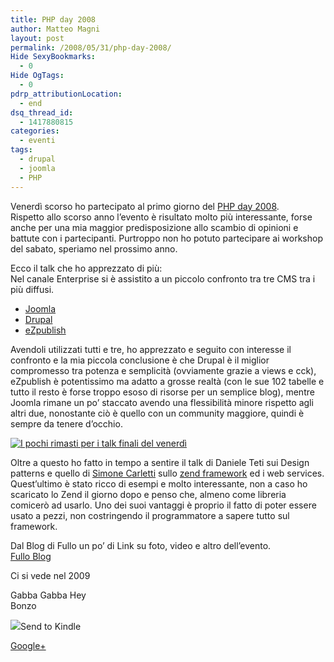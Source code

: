```yaml
---
title: PHP day 2008
author: Matteo Magni
layout: post
permalink: /2008/05/31/php-day-2008/
Hide SexyBookmarks:
  - 0
Hide OgTags:
  - 0
pdrp_attributionLocation:
  - end
dsq_thread_id:
  - 1417880815
categories:
  - eventi
tags:
  - drupal
  - joomla
  - PHP
---
```

Venerdì scorso ho partecipato al primo giorno del [PHP day 2008][1].  
Rispetto allo scorso anno l&#8217;evento è risultato molto più interessante, forse anche per una mia maggior predisposizione allo scambio di opinioni e battute con i partecipanti. Purtroppo non ho potuto partecipare ai workshop del sabato, speriamo nel prossimo anno.

Ecco il talk che ho apprezzato di più:  
Nel canale Enterprise si è assistito a un piccolo confronto tra tre CMS tra i più diffusi.

*   [Joomla][2]
*   [Drupal][3]
*   [eZpublish][4]

Avendoli utilizzati tutti e tre, ho apprezzato e seguito con interesse il confronto e la mia piccola conclusione è che Drupal è il miglior compromesso tra potenza e semplicità (ovviamente grazie a views e cck), eZpublish è potentissimo ma adatto a grosse realtà (con le sue 102 tabelle e tutto il resto è forse troppo esoso di risorse per un semplice blog), mentre Joomla rimane un po&#8217; staccato avendo una flessibilità minore rispetto agli altri due, nonostante ciò è quello con un community maggiore, quindi è sempre da tenere d&#8217;occhio. 

<a rel="shadowbox" href="http://farm3.static.flickr.com/2380/2531637547_c6d74e9f55.jpg?v=0"><img src="http://farm3.static.flickr.com/2380/2531637547_c6d74e9f55.jpg?v=0" alt="I pochi rimasti per i talk finali del venerdì" /></a>

Oltre a questo ho fatto in tempo a sentire il talk di Daniele Teti sui Design patterns e quello di [Simone Carletti][5] sullo [zend framework][6] ed i web services. Quest&#8217;ultimo è stato ricco di esempi e molto interessante, non a caso ho scaricato lo Zend il giorno dopo e penso che, almeno come libreria comicerò ad usarlo. Uno dei suoi vantaggi è proprio il fatto di poter essere usato a pezzi, non costringendo il programmatore a sapere tutto sul framework. 

Dal Blog di Fullo un po&#8217; di Link su foto, video e altro dell&#8217;evento.  
[Fullo Blog][7]

Ci si vede nel 2009

Gabba Gabba Hey  
Bonzo

<div class='kindleWidget kindleLight' >
  <img src="http://magni.me/wp-content/plugins/send-to-kindle/media/white-15.png" /><span>Send to Kindle</span>
</div>

<a rel="author" href="https://plus.google.com/111433366670841346629?rel=author"  >Google+</a>

 [1]: http://www.phpday.it/site/
 [2]: http://joomla.org
 [3]: http://drupal.org
 [4]: http://ez.no
 [5]: http://www.simonecarletti.com/blog/
 [6]: http://framework.zend.com/
 [7]: http://www.fullo.net/blog/archives/2008/05/29/phpday-2008-un-bellevento-a-meta/